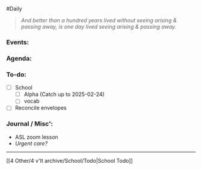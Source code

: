 #Daily
>*And better than a hundred years lived without seeing arising & passing away, is one day lived seeing arising & passing away.*
### Events:


### Agenda:


### To-do:
- [ ] School
	- [ ] Alpha (Catch up to 2025-02-24)
	- [ ] vocab
- [ ] Reconcile envelopes 

### Journal / Misc':
- ASL zoom lesson
- *Urgent care?*

---
[[4 Other/4 v'lt archive/School/Todo|School Todo]]